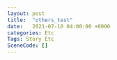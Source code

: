 ```yaml
---
layout: post
title:  "others_test"
date:   2021-07-10 04:00:00 +0000
categories: Etc
Tags: Story Etc
SceneCode: []
---
```

